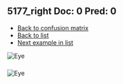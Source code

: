 ## 5177_right Doc: 0 Pred: 0
- [Back to confusion matrix](https://github.com/juliandewit/kaggle_retinopathy/blob/master/matrix.md)
- [Back to list](https://github.com/juliandewit/kaggle_retinopathy/blob/master/lists/00/list.md)
- [Next example in list](https://github.com/juliandewit/kaggle_retinopathy/blob/master/lists/00/51/5180_left.md)

![Eye](https://retinopaty.blob.core.windows.net/size1024/5177_right_0.jpeg)

### 

![Eye]()
